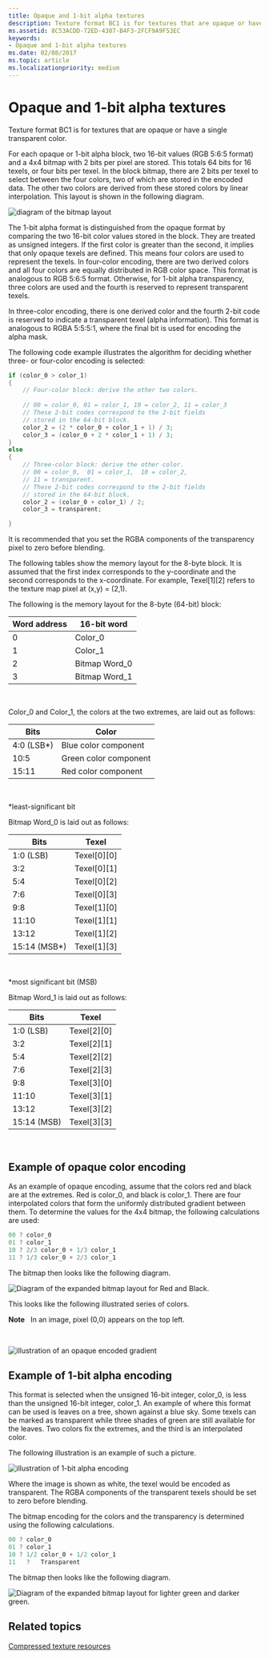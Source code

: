 ```yaml
---
title: Opaque and 1-bit alpha textures
description: Texture format BC1 is for textures that are opaque or have a single transparent color.
ms.assetid: 8C53ACDD-72ED-4307-B4F3-2FCF9A9F53EC
keywords:
- Opaque and 1-bit alpha textures
ms.date: 02/08/2017
ms.topic: article
ms.localizationpriority: medium
---
```


# <span id="direct3dconcepts.opaque_and_1-bit_alpha_textures"></span>Opaque and 1-bit alpha textures

Texture format BC1 is for textures that are opaque or have a single transparent color.

For each opaque or 1-bit alpha block, two 16-bit values (RGB 5:6:5 format) and a 4x4 bitmap with 2 bits per pixel are stored. This totals 64 bits for 16 texels, or four bits per texel. In the block bitmap, there are 2 bits per texel to select between the four colors, two of which are stored in the encoded data. The other two colors are derived from these stored colors by linear interpolation. This layout is shown in the following diagram.

![diagram of the bitmap layout](images/colors1.png)

The 1-bit alpha format is distinguished from the opaque format by comparing the two 16-bit color values stored in the block. They are treated as unsigned integers. If the first color is greater than the second, it implies that only opaque texels are defined. This means four colors are used to represent the texels. In four-color encoding, there are two derived colors and all four colors are equally distributed in RGB color space. This format is analogous to RGB 5:6:5 format. Otherwise, for 1-bit alpha transparency, three colors are used and the fourth is reserved to represent transparent texels.

In three-color encoding, there is one derived color and the fourth 2-bit code is reserved to indicate a transparent texel (alpha information). This format is analogous to RGBA 5:5:5:1, where the final bit is used for encoding the alpha mask.

The following code example illustrates the algorithm for deciding whether three- or four-color encoding is selected:

```cpp
if (color_0 > color_1) 
{
    // Four-color block: derive the other two colors. 
    
    // 00 = color_0, 01 = color_1, 10 = color_2, 11 = color_3
    // These 2-bit codes correspond to the 2-bit fields 
    // stored in the 64-bit block.
    color_2 = (2 * color_0 + color_1 + 1) / 3;
    color_3 = (color_0 + 2 * color_1 + 1) / 3;
}    
else
{ 
    // Three-color block: derive the other color.
    // 00 = color_0,  01 = color_1,  10 = color_2,  
    // 11 = transparent.
    // These 2-bit codes correspond to the 2-bit fields 
    // stored in the 64-bit block. 
    color_2 = (color_0 + color_1) / 2;    
    color_3 = transparent;    

}
```

It is recommended that you set the RGBA components of the transparency pixel to zero before blending.

The following tables show the memory layout for the 8-byte block. It is assumed that the first index corresponds to the y-coordinate and the second corresponds to the x-coordinate. For example, Texel\[1\]\[2\] refers to the texture map pixel at (x,y) = (2,1).

The following is the memory layout for the 8-byte (64-bit) block:

| Word address | 16-bit word    |
|--------------|----------------|
| 0            | Color\_0       |
| 1            | Color\_1       |
| 2            | Bitmap Word\_0 |
| 3            | Bitmap Word\_1 |

 

Color\_0 and Color\_1, the colors at the two extremes, are laid out as follows:

| Bits        | Color                 |
|-------------|-----------------------|
| 4:0 (LSB\*) | Blue color component  |
| 10:5        | Green color component |
| 15:11       | Red color component   |

 

\*least-significant bit

Bitmap Word\_0 is laid out as follows:

| Bits          | Texel           |
|---------------|-----------------|
| 1:0 (LSB)     | Texel\[0\]\[0\] |
| 3:2           | Texel\[0\]\[1\] |
| 5:4           | Texel\[0\]\[2\] |
| 7:6           | Texel\[0\]\[3\] |
| 9:8           | Texel\[1\]\[0\] |
| 11:10         | Texel\[1\]\[1\] |
| 13:12         | Texel\[1\]\[2\] |
| 15:14 (MSB\*) | Texel\[1\]\[3\] |

 

\*most significant bit (MSB)

Bitmap Word\_1 is laid out as follows:

| Bits        | Texel           |
|-------------|-----------------|
| 1:0 (LSB)   | Texel\[2\]\[0\] |
| 3:2         | Texel\[2\]\[1\] |
| 5:4         | Texel\[2\]\[2\] |
| 7:6         | Texel\[2\]\[3\] |
| 9:8         | Texel\[3\]\[0\] |
| 11:10       | Texel\[3\]\[1\] |
| 13:12       | Texel\[3\]\[2\] |
| 15:14 (MSB) | Texel\[3\]\[3\] |

 

## <span id="Example_of_Opaque_Color_Encoding"></span><span id="example_of_opaque_color_encoding"></span><span id="EXAMPLE_OF_OPAQUE_COLOR_ENCODING"></span>Example of opaque color encoding


As an example of opaque encoding, assume that the colors red and black are at the extremes. Red is color\_0, and black is color\_1. There are four interpolated colors that form the uniformly distributed gradient between them. To determine the values for the 4x4 bitmap, the following calculations are used:

```cpp
00 ? color_0
01 ? color_1
10 ? 2/3 color_0 + 1/3 color_1
11 ? 1/3 color_0 + 2/3 color_1
```

The bitmap then looks like the following diagram.

![Diagram of the expanded bitmap layout for Red and Black.](images/colors2.png)

This looks like the following illustrated series of colors.

**Note**   In an image, pixel (0,0) appears on the top left.

 

![illustration of an opaque encoded gradient](images/redsquares.png)

## <span id="Example_of_1_Bit_Alpha_Encoding"></span><span id="example_of_1_bit_alpha_encoding"></span><span id="EXAMPLE_OF_1_BIT_ALPHA_ENCODING"></span>Example of 1-bit alpha encoding


This format is selected when the unsigned 16-bit integer, color\_0, is less than the unsigned 16-bit integer, color\_1. An example of where this format can be used is leaves on a tree, shown against a blue sky. Some texels can be marked as transparent while three shades of green are still available for the leaves. Two colors fix the extremes, and the third is an interpolated color.

The following illustration is an example of such a picture.

![illustration of 1-bit alpha encoding](images/greenthing.png)

Where the image is shown as white, the texel would be encoded as transparent. The RGBA components of the transparent texels should be set to zero before blending.

The bitmap encoding for the colors and the transparency is determined using the following calculations.

```cpp
00 ? color_0
01 ? color_1
10 ? 1/2 color_0 + 1/2 color_1
11   ?   Transparent
```

The bitmap then looks like the following diagram.

![Diagram of the expanded bitmap layout for lighter green and darker green.](images/colors3.png)

## <span id="related-topics"></span>Related topics


[Compressed texture resources](compressed-texture-resources.md)

 

 




